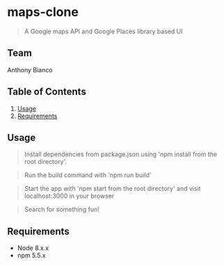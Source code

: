 # maps-clone

> A Google maps API and Google Places library based UI

## Team

Anthony Bianco

## Table of Contents

1. [Usage](#Usage)
2. [Requirements](#requirements)

## Usage

> Install dependencies from package.json using 'npm install from the root directory'.

> Run the build command with 'npm run build'

> Start the app with 'npm start from the root directory' and visit localhost:3000 in your browser

> Search for something fun!

## Requirements

- Node 8.x.x
- npm 5.5.x


